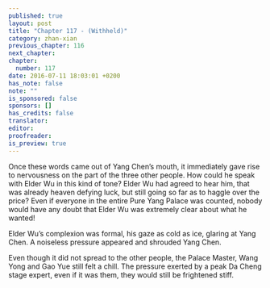 ```yaml
---
published: true
layout: post
title: "Chapter 117 - (Withheld)"
category: zhan-xian
previous_chapter: 116
next_chapter:
chapter:
  number: 117
date: 2016-07-11 18:03:01 +0200
has_note: false
note: ""
is_sponsored: false
sponsors: []
has_credits: false
translator:
editor:
proofreader:
is_preview: true
---
```

Once these words came out of Yang Chen’s mouth, it immediately gave rise to nervousness on the part of the three other people. How could he speak with Elder Wu in this kind of tone? Elder Wu had agreed to hear him, that was already heaven defying luck, but still going so far as to haggle over the price? Even if everyone in the entire Pure Yang Palace was counted, nobody would have any doubt that Elder Wu was extremely clear about what he wanted!

Elder Wu’s complexion was formal, his gaze as cold as ice, glaring at Yang Chen. A noiseless pressure appeared and shrouded Yang Chen.

Even though it did not spread to the other people, the Palace Master, Wang Yong and Gao Yue still felt a chill. The pressure exerted by a peak Da Cheng stage expert, even if it was them, they would still be frightened stiff.
